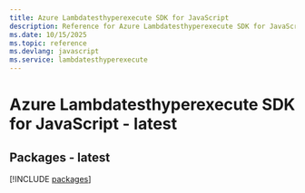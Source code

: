```yaml
---
title: Azure Lambdatesthyperexecute SDK for JavaScript
description: Reference for Azure Lambdatesthyperexecute SDK for JavaScript
ms.date: 10/15/2025
ms.topic: reference
ms.devlang: javascript
ms.service: lambdatesthyperexecute
---
```

# Azure Lambdatesthyperexecute SDK for JavaScript - latest
## Packages - latest
[!INCLUDE [packages](lambdatesthyperexecute-index.md)]